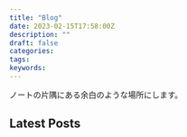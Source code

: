 ```yaml
---
title: "Blog"
date: 2023-02-15T17:58:00Z
description: ""
draft: false
categories:
tags:
keywords:
---
```


ノートの片隅にある余白のような場所にします。

## Latest Posts
